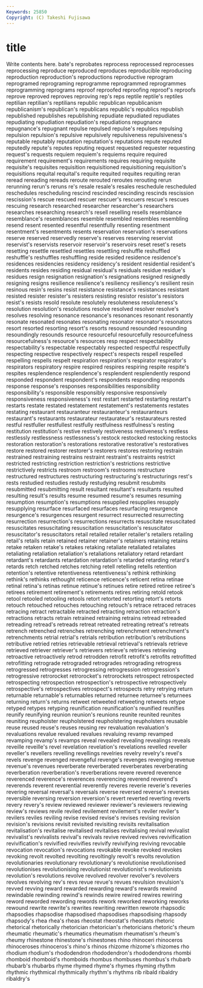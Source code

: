 ```yaml
---
Keywords: 25850 
Copyright: (C) Takeshi Fujisawa
---
```


# title

Write contents here.
bate's reprobates reprocess reprocessed reprocesses reprocessing reproduce
reproduced reproduces reproducible reproducing reproduction reproduction's reproductions reproductive reprogram reprogramed
reprograming reprogramme reprogrammed reprogrammes reprogramming reprograms reproof reproofed reproofing reproof's
reproofs reprove reproved reproves reproving rep's reps reptile reptile's reptiles
reptilian reptilian's reptilians republic republican republicanism republicanism's republican's republicans republic's
republics republish republished republishes republishing repudiate repudiated repudiates repudiating repudiation
repudiation's repudiations repugnance repugnance's repugnant repulse repulsed repulse's repulses repulsing
repulsion repulsion's repulsive repulsively repulsiveness repulsiveness's reputable reputably reputation reputation's
reputations repute reputed reputedly repute's reputes reputing request requested requester
requesting request's requests requiem requiem's requiems require required requirement requirement's
requirements requires requiring requisite requisite's requisites requisition requisitioned requisitioning requisition's
requisitions requital requital's requite requited requites requiting reran reread rereading
rereads reroute rerouted reroutes rerouting rerun rerunning rerun's reruns re's
resale resale's resales reschedule rescheduled reschedules rescheduling rescind rescinded rescinding
rescinds rescission rescission's rescue rescued rescuer rescuer's rescuers rescue's rescues
rescuing research researched researcher researcher's researchers researches researching research's resell
reselling resells resemblance resemblance's resemblances resemble resembled resembles resembling resend
resent resented resentful resentfully resenting resentment resentment's resentments resents reservation
reservation's reservations reserve reserved reservedly reserve's reserves reserving reservist reservist's
reservists reservoir reservoir's reservoirs reset reset's resets resetting resettle resettled
resettles resettling reshuffle reshuffled reshuffle's reshuffles reshuffling reside resided residence
residence's residences residencies residency residency's resident residential resident's residents resides
residing residual residual's residuals residue residue's residues resign resignation resignation's
resignations resigned resignedly resigning resigns resilience resilience's resiliency resiliency's resilient
resin resinous resin's resins resist resistance resistance's resistances resistant resisted
resister resister's resisters resisting resistor resistor's resistors resist's resists resold
resolute resolutely resoluteness resoluteness's resolution resolution's resolutions resolve resolved resolver
resolve's resolves resolving resonance resonance's resonances resonant resonantly resonate resonated
resonates resonating resonator resonator's resonators resort resorted resorting resort's resorts
resound resounded resounding resoundingly resounds resource resourceful resourcefully resourcefulness resourcefulness's
resource's resources resp respect respectability respectability's respectable respectably respected respectful
respectfully respecting respective respectively respect's respects respell respelled respelling respells
respelt respiration respiration's respirator respirator's respirators respiratory respire respired respires
respiring respite respite's respites resplendence resplendence's resplendent resplendently respond responded
respondent respondent's respondents responding responds response response's responses responsibilities responsibility
responsibility's responsible responsibly responsive responsively responsiveness responsiveness's rest restart restarted
restarting restart's restarts restate restated restatement restatement's restatements restates restating
restaurant restauranteur restauranteur's restauranteurs restaurant's restaurants restaurateur restaurateur's restaurateurs rested
restful restfuller restfullest restfully restfulness restfulness's resting restitution restitution's restive
restively restiveness restiveness's restless restlessly restlessness restlessness's restock restocked restocking
restocks restoration restoration's restorations restorative restorative's restoratives restore restored restorer
restorer's restorers restores restoring restrain restrained restraining restrains restraint restraint's
restraints restrict restricted restricting restriction restriction's restrictions restrictive restrictively restricts
restroom restroom's restrooms restructure restructured restructures restructuring restructuring's restructurings rest's
rests restudied restudies restudy restudying resubmit resubmits resubmitted resubmitting result
resultant resultant's resultants resulted resulting result's results resume resumed resume's
resumes resuming resumption resumption's resumptions resupplied resupplies resupply resupplying resurface
resurfaced resurfaces resurfacing resurgence resurgence's resurgences resurgent resurrect resurrected resurrecting
resurrection resurrection's resurrections resurrects resuscitate resuscitated resuscitates resuscitating resuscitation resuscitation's
resuscitator resuscitator's resuscitators retail retailed retailer retailer's retailers retailing retail's
retails retain retained retainer retainer's retainers retaining retains retake retaken
retake's retakes retaking retaliate retaliated retaliates retaliating retaliation retaliation's retaliations
retaliatory retard retardant retardant's retardants retardation retardation's retarded retarding retard's
retards retch retched retches retching retell retelling retells retention retention's
retentive retentiveness retentiveness's rethink rethinking rethink's rethinks rethought reticence reticence's
reticent retina retinae retinal retina's retinas retinue retinue's retinues retire
retired retiree retiree's retirees retirement retirement's retirements retires retiring retold
retook retool retooled retooling retools retort retorted retorting retort's retorts
retouch retouched retouches retouching retouch's retrace retraced retraces retracing retract
retractable retracted retracting retraction retraction's retractions retracts retrain retrained retraining
retrains retread retreaded retreading retread's retreads retreat retreated retreating retreat's
retreats retrench retrenched retrenches retrenching retrenchment retrenchment's retrenchments retrial retrial's
retrials retribution retribution's retributions retributive retried retries retrievable retrieval retrieval's
retrievals retrieve retrieved retriever retriever's retrievers retrieve's retrieves retrieving retroactive
retroactively retrod retrodden retrofit retrofit's retrofits retrofitted retrofitting retrograde retrograded
retrogrades retrograding retrogress retrogressed retrogresses retrogressing retrogression retrogression's retrogressive retrorocket
retrorocket's retrorockets retrospect retrospected retrospecting retrospection retrospection's retrospective retrospectively retrospective's
retrospectives retrospect's retrospects retry retrying return returnable returnable's returnables returned
returnee returnee's returnees returning return's returns retweet retweeted retweeting retweets
retype retyped retypes retyping reunification reunification's reunified reunifies reunify reunifying
reunion reunion's reunions reunite reunited reunites reuniting reupholster reupholstered reupholstering
reupholsters reusable reuse reused reuse's reuses reusing rev revaluation revaluation's
revaluations revalue revalued revalues revaluing revamp revamped revamping revamp's revamps
reveal revealed revealing revealings reveals reveille reveille's revel revelation revelation's
revelations revelled reveller reveller's revellers revelling revellings revelries revelry revelry's
revel's revels revenge revenged revengeful revenge's revenges revenging revenue revenue's
revenues reverberate reverberated reverberates reverberating reverberation reverberation's reverberations revere revered
reverence reverenced reverence's reverences reverencing reverend reverend's reverends reverent reverential
reverently reveres reverie reverie's reveries revering reversal reversal's reversals reverse
reversed reverse's reverses reversible reversing reversion reversion's revert reverted reverting
reverts revery revery's review reviewed reviewer reviewer's reviewers reviewing review's
reviews revile reviled revilement revilement's reviler reviler's revilers reviles reviling
revise revised revise's revises revising revision revision's revisions revisit revisited
revisiting revisits revitalisation revitalisation's revitalise revitalised revitalises revitalising revival revivalist
revivalist's revivalists revival's revivals revive revived revives revivification revivification's revivified
revivifies revivify revivifying reviving revocable revocation revocation's revocations revokable revoke
revoked revokes revoking revolt revolted revolting revoltingly revolt's revolts revolution
revolutionaries revolutionary revolutionary's revolutionise revolutionised revolutionises revolutionising revolutionist revolutionist's revolutionists
revolution's revolutions revolve revolved revolver revolver's revolvers revolves revolving rev's
revs revue revue's revues revulsion revulsion's revved revving reward rewarded
rewarding reward's rewards rewind rewindable rewinding rewind's rewinds rewire rewired
rewires rewiring reword reworded rewording rewords rework reworked reworking reworks
rewound rewrite rewrite's rewrites rewriting rewritten rewrote rhapsodic rhapsodies rhapsodise
rhapsodised rhapsodises rhapsodising rhapsody rhapsody's rhea rhea's rheas rheostat rheostat's
rheostats rhetoric rhetorical rhetorically rhetorician rhetorician's rhetoricians rhetoric's rheum rheumatic
rheumatic's rheumatics rheumatism rheumatism's rheum's rheumy rhinestone rhinestone's rhinestones rhino
rhinoceri rhinoceros rhinoceroses rhinoceros's rhino's rhinos rhizome rhizome's rhizomes rho
rhodium rhodium's rhododendron rhododendron's rhododendrons rhombi rhomboid rhomboid's rhomboids rhombus
rhombuses rhombus's rhubarb rhubarb's rhubarbs rhyme rhymed rhyme's rhymes rhyming
rhythm rhythmic rhythmical rhythmically rhythm's rhythms rib ribald ribaldry ribaldry's
